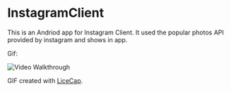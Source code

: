 # InstagramClient

This is an Andriod app for Instagram Client. It used the popular photos API provided by instagram and shows in app. 

Gif:

![Video Walkthrough](PopularPhotoFeed.gif)

GIF created with [LiceCap](http://www.cockos.com/licecap/).
